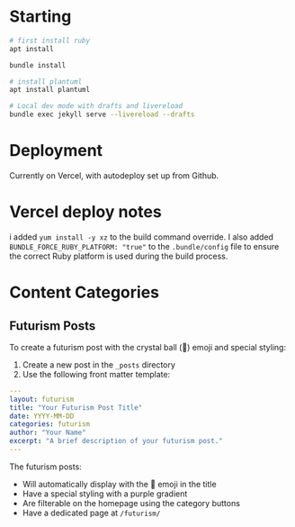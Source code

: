 # Starting

```bash
# first install ruby
apt install 

bundle install

# install plantuml
apt install plantuml

# Local dev mode with drafts and livereload
bundle exec jekyll serve --livereload --drafts
```

# Deployment

Currently on Vercel, with autodeploy set up from Github. 

# Vercel deploy notes

i added `yum install -y xz` to the build command override. I also added `BUNDLE_FORCE_RUBY_PLATFORM: "true"` to the `.bundle/config` file to ensure the correct Ruby platform is used during the build process.

# Content Categories

## Futurism Posts

To create a futurism post with the crystal ball (🔮) emoji and special styling:

1. Create a new post in the `_posts` directory
2. Use the following front matter template:

```yaml
---
layout: futurism
title: "Your Futurism Post Title"
date: YYYY-MM-DD
categories: futurism
author: "Your Name"
excerpt: "A brief description of your futurism post."
---
```

The futurism posts:
- Will automatically display with the 🔮 emoji in the title
- Have a special styling with a purple gradient
- Are filterable on the homepage using the category buttons
- Have a dedicated page at `/futurism/`